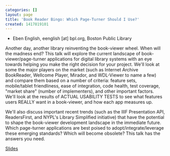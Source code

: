 ```yaml
---
categories: []
layout: page
title: 'Book Reader Bingo: Which Page-Turner Should I Use?'
created: 1417819101
---
```

- Eben English, eenglish [at] bpl.org, Boston Public Library

Another day, another library reinventing the book-viewer wheel. When
will the madness end? This talk will explore the current landscape of
book-viewer/page-turner applications for digital library systems with an
eye towards helping you make the right decision for your project. We'll
look at some the major players on the market (such as Internet Archive
BookReader, Wellcome Player, Mirador, and WDL-Viewer to name a few) and
compare them based on a number of criteria: feature sets, mobile/tablet
friendliness, ease of integration, code health, test coverage, "market
share" (number of implementers), and other important factors. We'll look
at the results of ACTUAL USABILITY TESTS to see what features users
REALLY want in a book-viewer, and how each app measures up.

We'll also discuss important recent trends (such as the IIIF
Presentation API, ReadersFirst, and NYPL's Library Simplified
initiative) that have the potential to shape the book-viewer development
landscape in the immediate future. Which page-turner applications are
best poised to adopt/integrate/leverage these emerging standards? Which
will become obsolete? This talk has the answers you need.

<a href="http://slidesha.re/1DiNNuc">Slides</a>
